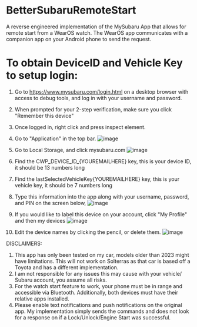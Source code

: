# BetterSubaruRemoteStart
A reverse engineered implementation of the MySubaru App that allows for remote start from a WearOS watch. The WearOS app communicates with a companion app on your Android phone to send the request.

# To obtain DeviceID and Vehicle Key to setup login: 
1. Go to https://www.mysubaru.com/login.html on a desktop browser with access to debug tools, and log in with your username and password.
2. When prompted for your 2-step verification, make sure you click "Remember this device"
3. Once logged in, right click and press inspect element.
4. Go to "Application" in the top bar.
![image](https://github.com/krishnapatel02/BetterSubaruRemoteStart/assets/30353953/faa9f4c6-6200-442b-a526-c05e5919a7a2)
5. Go to Local Storage, and click mysubaru.com
![image](https://github.com/krishnapatel02/BetterSubaruRemoteStart/assets/30353953/8a634271-5ad5-4dcc-838a-72d5704772df)

6. Find the CWP_DEVICE_ID_{YOUREMAILHERE} key, this is your device ID, it should be 13 numbers long
7. Find the lastSelectedVehicleKey{YOUREMAILHERE} key, this is your vehicle key, it should be 7 numbers long
8. Type this information into the app along with your username, password, and PIN on the screen below,
![image](https://github.com/krishnapatel02/BetterSubaruRemoteStart/assets/30353953/a435fd8b-9f25-4930-8b0f-450a051dd12e)
9. If you would like to label this device on your account, click "My Profile" and then my devices
![image](https://github.com/krishnapatel02/BetterSubaruRemoteStart/assets/30353953/5ea8aaf1-3028-4a56-af05-f810035dbef7)
10. Edit the device names by clicking the pencil, or delete them.
![image](https://github.com/krishnapatel02/BetterSubaruRemoteStart/assets/30353953/388db374-e171-4bb9-9c66-24786677564f)

DISCLAIMERS:
1. This app has only been tested on my car, models older than 2023 might have limitations. This will not work on Solterras as that car is based off a Toyota and has a different implementation.
2. I am not responsible for any issues this may cause with your vehicle/ Subaru account, you assume all risks.
3. For the watch start feature to work, your phone must be in range and accessible via Bluetooth. Additionally, both devices must have their relative apps installed.
4. Please enable text notifications and push notifications on the original app. My implementation simply sends the commands and does not look for a response on if a Lock/Unlock/Engine Start was successful.
